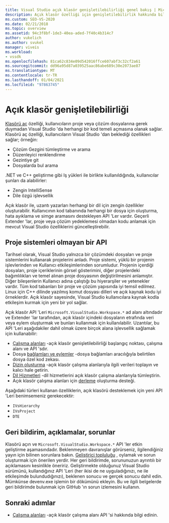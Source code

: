 ```yaml
---
title: Visual Studio açık klasör genişletilebilirliği genel bakış | Microsoft Docs
description: Açık klasör özelliği için genişletilebilirlik hakkında bilgi edinin. Bu, kullanıcıların proje veya çözüm dosyaları olmadan Visual Studio 'da bir kod temeli açmasına olanak sağlar.
ms.custom: SEO-VS-2020
ms.date: 02/21/2018
ms.topic: overview
ms.assetid: 94c3f8bf-1de3-40ea-aded-7f40c4b314c7
author: vukelich
ms.author: svukel
manager: viveis
ms.workload:
- vssdk
ms.openlocfilehash: 81ca62c834e09d542016ffce607abf3c32cf2a61
ms.sourcegitcommit: dd96a95d87a039525aac86abe689c30e2073ae87
ms.translationtype: MT
ms.contentlocale: tr-TR
ms.lasthandoff: 01/04/2021
ms.locfileid: "97863745"
---
```

# <a name="open-folder-extensibility"></a>Açık klasör genişletilebilirliği

[Klasörü aç](../ide/develop-code-in-visual-studio-without-projects-or-solutions.md) özelliği, kullanıcıların proje veya çözüm dosyalarına gerek duymadan Visual Studio 'da herhangi bir kod temeli açmasına olanak sağlar. Klasörü aç özelliği, kullanıcıların Visual Studio 'dan beklediği özellikleri sağlar; örneğin:

* Çözüm Gezgini tümleştirme ve arama
* Düzenleyici renklendirme
* Gezintiye git
* Dosyalarda bul arama

.NET ve C++ geliştirme gibi Iş yükleri ile birlikte kullanıldığında, kullanıcılar şunları da alabilirler:

* Zengin IntelliSense
* Dile özgü işlevsellik

Açık klasör ile, uzantı yazarları herhangi bir dil için zengin özellikler oluşturabilir. Kullanıcının kod tabanında herhangi bir dosya için oluşturma, hata ayıklama ve simge aramasını destekleyen API 'Ler vardır. Geçerli Extender 'lar, proje veya çözüm yedeklemesi olmadan kodu anlamak için mevcut Visual Studio özelliklerini güncelleştirebilir.

## <a name="an-api-without-project-systems"></a>Proje sistemleri olmayan bir API

Tarihsel olarak, Visual Studio yalnızca bir çözümdeki dosyaları ve proje sistemlerini kullanarak projelerini anladı. Proje sistemi, yüklü bir projenin işlevlerinden ve Kullanıcı etkileşimlerinden sorumludur. Projenin içerdiği dosyaları, proje içeriklerinin görsel gösterimini, diğer projelerdeki bağımlılıkları ve temel alınan proje dosyasının değiştirilmesini anlamıştır. Diğer bileşenlerin Kullanıcı adına çalıştığı bu hiyerarşiler ve yetenekler vardır. Tüm kod tabanları bir proje ve çözüm yapısında iyi temsil edilmez. Linux için C++ dilinde yazılmış komut dosyası dilleri ve açık kaynak kodu iyi örneklerdir. Açık klasör sayesinde, Visual Studio kullanıcılara kaynak kodla etkileşim kurmak için yeni bir yol sağlar.

Açık klasör API 'Leri `Microsoft.VisualStudio.Workspace.*` ad alanı altındadır ve Extender 'lar tarafından, açık klasör içindeki dosyaların etrafında veri veya eylem oluşturmak ve bunları kullanmak için kullanılabilir. Uzantılar, bu API 'Leri aşağıdakiler dahil olmak üzere birçok alana işlevsellik sağlamak için kullanabilir:

- [Çalışma alanları](workspaces.md) -açık klasör genişletilebilirliği başlangıç noktası, çalışma alanı ve API 'sdır.
- Dosya [bağlamları ve eylemler](workspace-file-contexts.md) -dosya bağlamları aracılığıyla belirtilen dosya özel kod zekası.
- [Dizin oluşturma](workspace-indexing.md) -açık klasör çalışma alanlarıyla ilgili verileri toplayın ve kalıcı hale getirin.
- [Dil Hizmetleri](workspace-language-services.md) -dil hizmetlerini açık klasör çalışma alanlarıyla tümleştirin.
- Açık klasör çalışma alanları için [derleme](workspace-build.md) oluşturma desteği.

Aşağıdaki türleri kullanan özelliklerin, açık klasörü desteklemek için yeni API 'Leri benimsemeniz gerekecektir:

- `IVsHierarchy`
- `IVsProject`
- `DTE`

## <a name="feedback-comments-issues"></a>Geri bildirim, açıklamalar, sorunlar

Klasörü açın ve `Microsoft.VisualStudio.Workspace.*` API 'ler etkin geliştirme aşamasındadır. Beklenmeyen davranışlar görürseniz, ilgilendiğiniz yayın için bilinen sorunlara bakın. [Geliştirici topluluğu](https://aka.ms/feedback/suggest?space=8) , oylamak ve sorun oluşturmak için önerilen yerdir. Her geri bildirimde, sorununuzun ayrıntılı bir açıklamasını kesinlikle öneririz. Geliştirmekte olduğunuz Visual Studio sürümünü, kullandığınız API 'Leri (her ikisi de ne uyguladığınızı, ne ile etkileşimde bulundudığınızı), beklenen sonucu ve gerçek sonucu dahil edin. Mümkünse devenv.exe işlemin bir dökümünü ekleyin. Bu ve ilgili belgelerde geri bildirimde bulunmak için GitHub 'ın sorun izlemesini kullanın.

## <a name="next-steps"></a>Sonraki adımlar

* [Çalışma alanları](workspaces.md) -açık klasör çalışma alanı API 'si hakkında bilgi edinin.